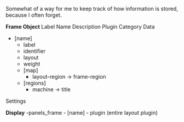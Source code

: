 Somewhat of a way for me to keep track of how information is stored, because I often forget.

**Frame Object**
Label
Name
Description
Plugin
Category
Data
  - [name]
    - label
    - identifier
    - layout
    - weight
    * [map]
      - layout-region -> frame-region
    * [regions]
        - machine -> title

Settings

**Display**
  -panels_frame
    - [name]
      - plugin (entire layout plugin)
